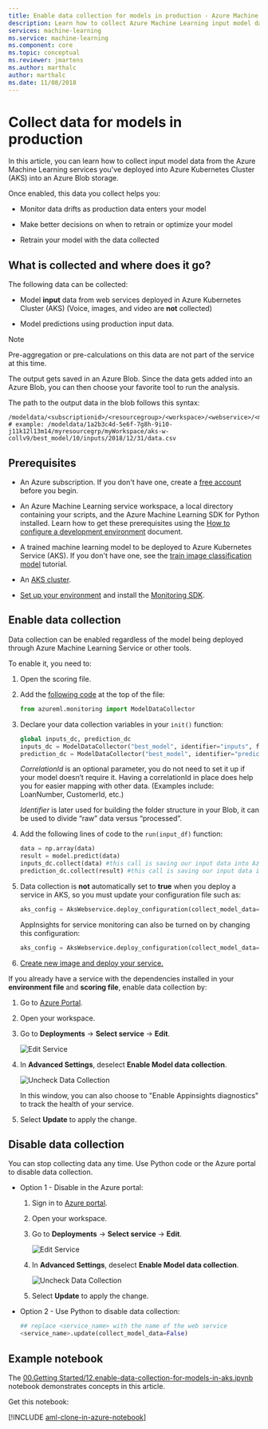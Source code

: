 ```yaml
---
title: Enable data collection for models in production - Azure Machine Learning
description: Learn how to collect Azure Machine Learning input model data in an Azure Blob storage.
services: machine-learning
ms.service: machine-learning
ms.component: core
ms.topic: conceptual
ms.reviewer: jmartens
ms.author: marthalc
author: marthalc
ms.date: 11/08/2018
---
```

# Collect data for models in production

In this article, you can learn how to collect input model data from the Azure Machine Learning services you've deployed into Azure Kubernetes Cluster (AKS) into an Azure Blob storage. 

Once enabled, this data you collect helps you:
* Monitor data drifts as production data enters your model

* Make better decisions on when to retrain or optimize your model

* Retrain your model with the data collected

## What is collected and where does it go?

The following data can be collected:
* Model **input** data from web services deployed in Azure Kubernetes Cluster (AKS)
  (Voice, images, and video are **not** collected) 
  
* Model predictions using production input data.

> [!Note]
> Pre-aggregation or pre-calculations on this data are not part of the service at this time.   

The output gets saved in an Azure Blob. Since the data gets added into an Azure Blob, you can then choose your favorite tool to run the analysis. 

The path to the output data in the blob follows this syntax:

```
/modeldata/<subscriptionid>/<resourcegroup>/<workspace>/<webservice>/<model>/<version>/<identifier>/<year>/<month>/<day>/data.csv
# example: /modeldata/1a2b3c4d-5e6f-7g8h-9i10-j11k12l13m14/myresourcegrp/myWorkspace/aks-w-collv9/best_model/10/inputs/2018/12/31/data.csv
```

## Prerequisites

- An Azure subscription. If you don't have one, create a [free account](https://azure.microsoft.com/free/?WT.mc_id=A261C142F) before you begin.

- An Azure Machine Learning service workspace, a local directory containing your scripts, and the Azure Machine Learning SDK for Python installed. Learn how to get these prerequisites using the [How to configure a development environment](how-to-configure-environment.md) document.

- A trained machine learning model to be deployed to Azure Kubernetes Service (AKS). If you don't have one, see the [train image classification model](tutorial-train-models-with-aml.md) tutorial.

- An [AKS cluster](how-to-deploy-to-aks.md).

- [Set up your environment](how-to-configure-environment.md) and install the [Monitoring SDK](https://aka.ms/aml-monitoring-sdk).

## Enable data collection
Data collection can be enabled regardless of the model being deployed through Azure Machine Learning Service or other tools. 

To enable it, you need to:

1. Open the scoring file. 

1. Add the [following code](https://aka.ms/aml-monitoring-sdk) at the top of the file:

   ```python 
   from azureml.monitoring import ModelDataCollector
   ```

2. Declare your data collection variables in your `init()` function:

    ```python
    global inputs_dc, prediction_dc
    inputs_dc = ModelDataCollector("best_model", identifier="inputs", feature_names=["feat1", "feat2", "feat3". "feat4", "feat5", "feat6"])
    prediction_dc = ModelDataCollector("best_model", identifier="predictions", feature_names=["prediction1", "prediction2"])
    ```

    *CorrelationId* is an optional parameter, you do not need to set it up if your model doesn’t require it. Having a correlationId in place does help you for easier mapping with other data. (Examples include: LoanNumber, CustomerId, etc.)
    
    *Identifier* is later used for building the folder structure in your Blob, it can be used to divide “raw” data versus “processed”.

3.	Add the following lines of code to the `run(input_df)` function:

    ```python
    data = np.array(data)
    result = model.predict(data)
    inputs_dc.collect(data) #this call is saving our input data into Azure Blob
    prediction_dc.collect(result) #this call is saving our input data into Azure Blob
    ```

4. Data collection is **not** automatically set to **true** when you deploy a service in AKS, so you must update your configuration file such as: 

    ```python
    aks_config = AksWebservice.deploy_configuration(collect_model_data=True)
    ```
    AppInsights for service monitoring can also be turned on by changing this configuration:
    ```python
    aks_config = AksWebservice.deploy_configuration(collect_model_data=True, enable_app_insights=True)
    ``` 

5. [Create new image and deploy your service.](how-to-deploy-to-aks.md) 


If you already have a service with the dependencies installed in your **environment file** and **scoring file**, enable data collection by:

1. Go to  [Azure Portal](https://portal.azure.com).

1. Open your workspace.

1. Go to **Deployments** -> **Select service** -> **Edit**.

   ![Edit Service](media/how-to-enable-data-collection/EditService.png)

1. In **Advanced Settings**, deselect **Enable Model data collection**. 

   ![Uncheck Data Collection](media/how-to-enable-data-collection/CheckDataCollection.png)

   In this window, you can also choose to "Enable Appinsights diagnostics" to track the health of your service.  

1. Select **Update** to apply the change.


## Disable data collection
You can stop collecting data any time. Use Python code or the Azure portal to disable data collection.

+ Option 1 - Disable in the Azure portal: 
  1. Sign in to [Azure portal](https://portal.azure.com).

  1. Open your workspace.

  1. Go to **Deployments** -> **Select service** -> **Edit**.

     ![Edit Service](media/how-to-enable-data-collection/EditService.png)

  1. In **Advanced Settings**, deselect **Enable Model data collection**. 

     ![Uncheck Data Collection](media/how-to-enable-data-collection/UncheckDataCollection.png) 

  1. Select **Update** to apply the change.

* Option 2 - Use Python to disable data collection:

  ```python 
  ## replace <service_name> with the name of the web service
  <service_name>.update(collect_model_data=False)
  ```

## Example notebook

The [00.Getting Started/12.enable-data-collection-for-models-in-aks.ipynb](https://github.com/Azure/MachineLearningNotebooks/blob/master/01.getting-started/12.enable-data-collection-for-models-in-aks) notebook demonstrates concepts in this article.  

Get this notebook:
 
[!INCLUDE [aml-clone-in-azure-notebook](../../../includes/aml-clone-for-examples.md)]
